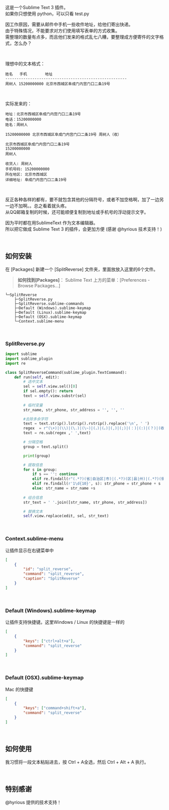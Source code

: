 这是一个Sublime Text 3 插件。    
如果你只想使用 python，可以只看 test.py

因工作原因，需要从邮件中手机一些收件地址，给他们寄出快递。    
由于特殊情况，不能要求对方们使用填写表单的方式收集。    
需整理的数量有点多，而且他们发来的格式乱七八糟，要整理成方便寄件的文字格式，怎么办？  
  
<br>

理想中的文本格式：  

```
姓名   手机        地址
------------------------------------------------------
周树人 15200000000 北京市西城区阜成门内宫门口二条19号
```

<br>  

实际发来的：  

```
地址：北京市西城区阜成门内宫门口二条19号
电话：15200000000
姓名：周树人
```


```
15200000000 北京市西城区阜成门内宫门口二条19号 周树人（收）
```


```
北京市西城区阜成门内宫门口二条19号
15200000000 
周树人
```


```
收货人: 周树人
手机号码: 15200000000
所在地区: 北京市西城区
详细地址: 阜成门内宫门口二条19号
```

<br>

反正各种各样的都有，要不就包含其他的分隔符号，或者不加空格啊，加了一边另一边不加啊。。总之看着就头疼。  
从QQ邮箱复制的时候，还可能顺便复制到地址或手机号的浮动提示文字。  


因为平时都在用SublimeText 作为文本编辑器。  
所以把它做成 Sublime Text 3 的插件，会更加方便 (感谢 @hyrious 技术支持！)

<br>

## 如何安装

在 [Packages] 新建一个 [SplitReverse] 文件夹，里面放放入这里的6个文件。

> **如何找到[Packages]**： Sublime Text 上方的菜单：[Preferences - Browse Packages...]

```
└─SplitReverse
    ├─SplitReverse.py
    ├─SplitReverse.sublime-commands
    ├─Default (Windows).sublime-keymap
    ├─Default (Linux).sublime-keymap
    ├─Default (OSX).sublime-keymap
    └─Context.sublime-menu
```

<br>

### SplitReverse.py

```python
import sublime
import sublime_plugin
import re

class SplitReverseCommand(sublime_plugin.TextCommand):
    def run(self, edit):
        # 选中文本
        sel = self.view.sel()[0]
        if sel.empty(): return
        text = self.view.substr(sel)
 
        # 临时变量
        str_name, str_phone, str_address = '', '', ''

        #去除多余字符
        text = text.strip().lstrip().rstrip().replace('\n', ' ')
        regex  = r"(\+)|(\\)|(\.)|(\~)|(，)|(。)|(,)|(;)|(：)|(:)|(？)|(收件地址)|(收货地址)|(所在地区)|(详细地址)|(联系号码)|(手机号码)|(联系电话)|(手机号)|(收货人)|(收件人)|(（收）)|(号码)|(手机)|(名字)|(地址)|(电话)|(姓名)|(可能是电话号码，是否拨号?)|(在地图中查看)|(\?)"
        text = re.sub(regex ,' ',text) 

        # 分隔空格
        group = text.split()

        print(group)

        # 提取信息
        for s in group:
            if s == '': continue
            elif re.findall(r"(.*?)(省|自治区|市)|(.*?)(区|县|州)|(.*?)(街道|大道|巷|路口)|(.*?)(大厦|小区|工作室|公园|花园|公司|公寓|宿舍|驿站|学府|超市|旅馆|百货|便利店|大学)|(.*?)(室|座|号|楼|栋|单元)", s):  str_address = str_address + s
            elif re.findall(r'1\d{10}', s): str_phone = str_phone + s
            else: str_name = str_name +s
        
        # 组合信息
        str_text = ' '.join([str_name, str_phone, str_address])

        # 替换文本
        self.view.replace(edit, sel, str_text)
```

<br>

### Context.sublime-menu
让插件显示在右键菜单中

```json
[
    {
        "id": "split_reverse",
        "command": "split_reverse",
        "caption": "SplitReverse"
    }
]
```

<br>

### Default (Windows).sublime-keymap
让插件支持快捷键。这里Windows / Linux 的快捷键是一样的

```json
[
    {
        "keys": ["ctrl+alt+a"], 
        "command": "split_reverse" 
    }
]
```

<br>

### Default (OSX).sublime-keymap
Mac 的快捷键

```json
[
    {
        "keys": ["command+shift+a"], 
        "command": "split_reverse" 
    }
]
```

<br>

## 如何使用

我习惯将一段文本粘贴进去，按 Ctrl + A全选，然后 Ctrl + Alt + A 执行。

<br>

## 特别感谢

@hyrious 提供的技术支持！

<br><br>
